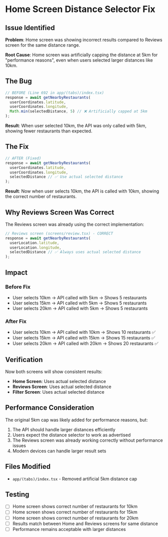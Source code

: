 # Home Screen Distance Selector Fix

## Issue Identified

**Problem**: Home screen was showing incorrect results compared to Reviews screen for the same distance range.

**Root Cause**: Home screen was artificially capping the distance at 5km for "performance reasons", even when users selected larger distances like 10km.

## The Bug

```typescript
// BEFORE (Line 692 in app/(tabs)/index.tsx)
response = await getNearbyRestaurants(
  userCoordinates.latitude, 
  userCoordinates.longitude, 
  Math.min(selectedDistance, 5) // ❌ Artificially capped at 5km
);
```

**Result**: When user selected 10km, the API was only called with 5km, showing fewer restaurants than expected.

## The Fix

```typescript
// AFTER (Fixed)
response = await getNearbyRestaurants(
  userCoordinates.latitude, 
  userCoordinates.longitude, 
  selectedDistance // ✅ Use actual selected distance
);
```

**Result**: Now when user selects 10km, the API is called with 10km, showing the correct number of restaurants.

## Why Reviews Screen Was Correct

The Reviews screen was already using the correct implementation:

```typescript
// Reviews screen (screens/review.tsx) - CORRECT
response = await getNearbyRestaurants(
  userLocation.latitude,
  userLocation.longitude,
  selectedDistance // ✅ Always uses actual selected distance
);
```

## Impact

### Before Fix
- User selects 10km → API called with 5km → Shows 5 restaurants
- User selects 15km → API called with 5km → Shows 5 restaurants  
- User selects 20km → API called with 5km → Shows 5 restaurants

### After Fix
- User selects 10km → API called with 10km → Shows 10 restaurants ✅
- User selects 15km → API called with 15km → Shows 15 restaurants ✅
- User selects 20km → API called with 20km → Shows 20 restaurants ✅

## Verification

Now both screens will show consistent results:
- **Home Screen**: Uses actual selected distance
- **Reviews Screen**: Uses actual selected distance
- **Filter Screen**: Uses actual selected distance

## Performance Consideration

The original 5km cap was likely added for performance reasons, but:
1. The API should handle larger distances efficiently
2. Users expect the distance selector to work as advertised
3. The Reviews screen was already working correctly without performance issues
4. Modern devices can handle larger result sets

## Files Modified
- `app/(tabs)/index.tsx` - Removed artificial 5km distance cap

## Testing
- [ ] Home screen shows correct number of restaurants for 10km
- [ ] Home screen shows correct number of restaurants for 15km  
- [ ] Home screen shows correct number of restaurants for 20km
- [ ] Results match between Home and Reviews screens for same distance
- [ ] Performance remains acceptable with larger distances 